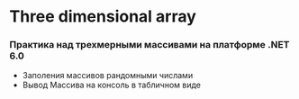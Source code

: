 # Three dimensional array
### Практика над трехмерными массивами на платформе .NET 6.0

* Заполения массивов рандомными числами 
* Вывод Массива на консоль в табличном виде
